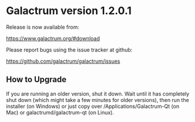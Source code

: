 Galactrum version 1.2.0.1
==========================

Release is now available from:

  <https://www.galactrum.org/#download>

Please report bugs using the issue tracker at github:

  <https://github.com/galactrum/galactrum/issues>


How to Upgrade
--------------

If you are running an older version, shut it down. Wait until it has completely
shut down (which might take a few minutes for older versions), then run the
installer (on Windows) or just copy over /Applications/Galactrum-Qt (on Mac) or
galactrumd/galactrum-qt (on Linux).




